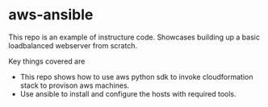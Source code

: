 # aws-ansible
This repo is an example of instructure code.
Showcases building up a  basic loadbalanced webserver from scratch.

Key things covered are
 * This repo shows how to use aws python sdk to invoke    cloudformation stack to provison aws machines.
 * Use ansible to install and configure the hosts with required tools.
